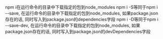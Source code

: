 npm i在运行命令的目录中下载指定的包到node_modules
npm i -S等同于npm i --save, 在运行命令的目录中下载指定的包到node_modules, 如果package.json存在的话, 同时写入到package.json的dependencies字段
npm i -D等同于npm i --save-dev, 在运行命令的目录中下载指定的包到node_modules, 如果package.json存在的话, 同时写入到package.json的devDependencies字段